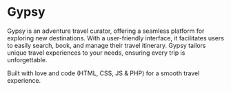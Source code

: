 # Gypsy

Gypsy is an adventure travel curator, offering a seamless platform for exploring new destinations. With a user-friendly interface, it facilitates users to easily search, book, and manage their travel itinerary. Gypsy tailors unique travel experiences to your needs, ensuring every trip is unforgettable.

Built with love and code (HTML, CSS, JS & PHP) for a smooth travel experience.
